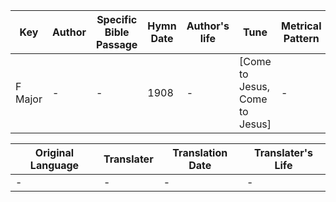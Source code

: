 Key | Author   | Specific Bible Passage     |Hymn Date |Author's life |Tune |Metrical Pattern   |Composer/Source
-- | --------- | ---------------------------|----------|--------------|-----|-------------------|-------------  
F Major |- |- |1908 |- |[Come to Jesus, Come to Jesus] |- |-

Original Language | Translater | Translation Date   | Translater's Life  
----------------- | --------- | --------------------|-------------     
\- |- |- |-
